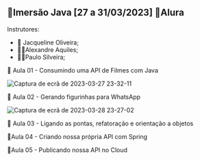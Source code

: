 ## 📎 ​​Imersão Java [27 a 31/03/2023] 📍​Alura

<p>Instrutores:

- 👩​​ Jacqueline Oliveira; 
- 🧔‍♂️​Alexandre Aquiles;
- 🧔‍♂️​Paulo Silveira;


<p>🧭​ Aula 01 - Consumindo uma API de Filmes com Java

![Captura de ecrã de 2023-03-27 23-32-11](https://user-images.githubusercontent.com/70113922/228114102-a95e4377-2e61-48c1-85cd-1b0d0b2c0dc6.png)

<p>🧭​ Aula 02 - Gerando figurinhas para WhatsApp

![Captura de ecrã de 2023-03-28 23-27-02](https://user-images.githubusercontent.com/70113922/228413173-86f00eb9-af17-4991-9f9a-9e08a001486d.png)


<p>🧭​ Aula 03 -  Ligando as pontas, refatoração e orientação a objetos

<p>🧭​Aula 04 - Criando nossa própria API com Spring

<p>🧭​Aula 05 - Publicando nossa API no Cloud

